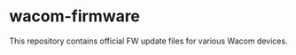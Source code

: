 wacom-firmware
==============

This repository contains official FW update files for various Wacom devices.

